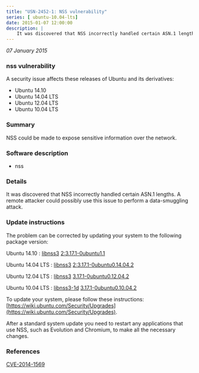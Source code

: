 ```yaml
---
title: "USN-2452-1: NSS vulnerability"
series: [ ubuntu-10.04-lts]
date: 2015-01-07 12:00:00
description: |
    It was discovered that NSS incorrectly handled certain ASN.1 lengths. A remote attacker could possibly use this issue to perform a data-smuggling attack. 
--- 
```

 
 

*07 January 2015*

### nss vulnerability

A security issue affects these releases of Ubuntu and its derivatives:

* Ubuntu 14.10
* Ubuntu 14.04 LTS
* Ubuntu 12.04 LTS
* Ubuntu 10.04 LTS

### Summary

NSS could be made to expose sensitive information over the network. 

### Software description

* nss 

### Details

It was discovered that NSS incorrectly handled certain ASN.1 lengths. A remote attacker could possibly use this issue to perform a data-smuggling attack. 

### Update instructions

The problem can be corrected by updating your system to the following package version:

Ubuntu 14.10
 : [libnss3](https://launchpad.net/ubuntu/+source/nss) <span> [2:3.17.1-0ubuntu1.1](https://launchpad.net/ubuntu/+source/nss/2:3.17.1-0ubuntu1.1) </span> 

Ubuntu 14.04 LTS
 : [libnss3](https://launchpad.net/ubuntu/+source/nss) <span> [2:3.17.1-0ubuntu0.14.04.2](https://launchpad.net/ubuntu/+source/nss/2:3.17.1-0ubuntu0.14.04.2) </span> 

Ubuntu 12.04 LTS
 : [libnss3](https://launchpad.net/ubuntu/+source/nss) <span> [3.17.1-0ubuntu0.12.04.2](https://launchpad.net/ubuntu/+source/nss/3.17.1-0ubuntu0.12.04.2) </span> 

Ubuntu 10.04 LTS
 : [libnss3-1d](https://launchpad.net/ubuntu/+source/nss) <span> [3.17.1-0ubuntu0.10.04.2](https://launchpad.net/ubuntu/+source/nss/3.17.1-0ubuntu0.10.04.2) </span> 

To update your system, please follow these instructions: [https://wiki.ubuntu.com/Security/Upgrades](https://wiki.ubuntu.com/Security/Upgrades).

After a standard system update you need to restart any applications that use NSS, such as Evolution and Chromium, to make all the necessary changes. 

### References

 
 [CVE-2014-1569](http://people.ubuntu.com/~ubuntu-security/cve/CVE-2014-1569)
 

